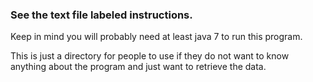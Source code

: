 ### See the text file labeled instructions.

Keep in mind you will probably need at least java 7 to run this program. 

This is just a directory for people to use if they do not want to know anything about the program and just want to retrieve the data.
